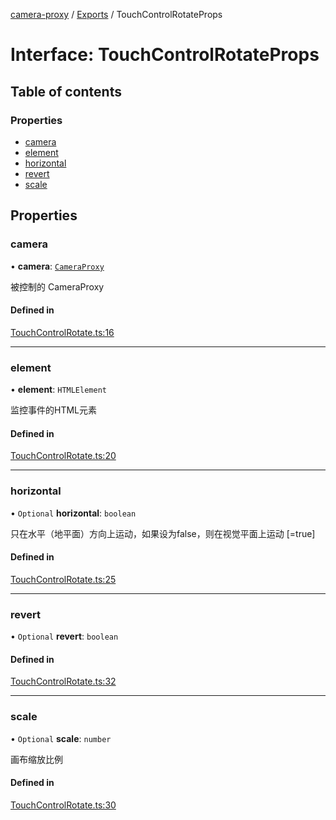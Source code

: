 [camera-proxy](../README.md) / [Exports](../modules.md) / TouchControlRotateProps

# Interface: TouchControlRotateProps

## Table of contents

### Properties

- [camera](TouchControlRotateProps.md#camera)
- [element](TouchControlRotateProps.md#element)
- [horizontal](TouchControlRotateProps.md#horizontal)
- [revert](TouchControlRotateProps.md#revert)
- [scale](TouchControlRotateProps.md#scale)

## Properties

### camera

• **camera**: [`CameraProxy`](../classes/CameraProxy.md)

被控制的 CameraProxy

#### Defined in

[TouchControlRotate.ts:16](https://github.com/alibaba/camera-proxy/blob/a1bd6c9/src/TouchControlRotate.ts#L16)

___

### element

• **element**: `HTMLElement`

监控事件的HTML元素

#### Defined in

[TouchControlRotate.ts:20](https://github.com/alibaba/camera-proxy/blob/a1bd6c9/src/TouchControlRotate.ts#L20)

___

### horizontal

• `Optional` **horizontal**: `boolean`

只在水平（地平面）方向上运动，如果设为false，则在视觉平面上运动
[=true]

#### Defined in

[TouchControlRotate.ts:25](https://github.com/alibaba/camera-proxy/blob/a1bd6c9/src/TouchControlRotate.ts#L25)

___

### revert

• `Optional` **revert**: `boolean`

#### Defined in

[TouchControlRotate.ts:32](https://github.com/alibaba/camera-proxy/blob/a1bd6c9/src/TouchControlRotate.ts#L32)

___

### scale

• `Optional` **scale**: `number`

画布缩放比例

#### Defined in

[TouchControlRotate.ts:30](https://github.com/alibaba/camera-proxy/blob/a1bd6c9/src/TouchControlRotate.ts#L30)
